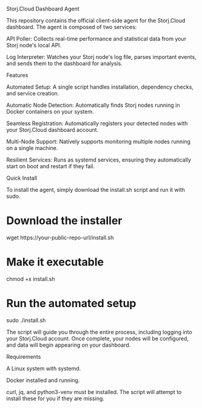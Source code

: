 Storj.Cloud Dashboard Agent

This repository contains the official client-side agent for the Storj.Cloud dashboard. The agent is composed of two services:

API Poller: Collects real-time performance and statistical data from your Storj node's local API.

Log Interpreter: Watches your Storj node's log file, parses important events, and sends them to the dashboard for analysis.

Features

Automated Setup: A single script handles installation, dependency checks, and service creation.

Automatic Node Detection: Automatically finds Storj nodes running in Docker containers on your system.

Seamless Registration: Automatically registers your detected nodes with your Storj.Cloud dashboard account.

Multi-Node Support: Natively supports monitoring multiple nodes running on a single machine.

Resilient Services: Runs as systemd services, ensuring they automatically start on boot and restart if they fail.

Quick Install

To install the agent, simply download the install.sh script and run it with sudo.

# Download the installer
wget https://your-public-repo-url/install.sh

# Make it executable
chmod +x install.sh

# Run the automated setup
sudo ./install.sh


The script will guide you through the entire process, including logging into your Storj.Cloud account. Once complete, your nodes will be configured, and data will begin appearing on your dashboard.

Requirements

A Linux system with systemd.

Docker installed and running.

curl, jq, and python3-venv must be installed. The script will attempt to install these for you if they are missing.